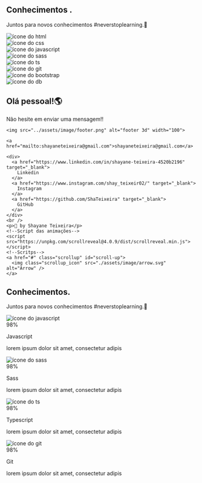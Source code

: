 <section class="conhecimentos container grid" id="conhecimentos">
      <div class="larguraContainer">
        <div>
          <!-- <div class="conhecimento_container"> -->
          <article id="texto-conhecimentos">
            <h2 class="titulo-delay">Conhecimentos <span class="conhecimentos_pont">.</span></h2>
            <p class="descricao-delay mudarTextoDescricao">
              Juntos para novos conhecimentos #neverstoplearning.💜</p>
          </article>
          <div id="cards-conhecimentos">
            <article class="cards-interval html sairCaixa">
              <img src="assets/image/icon-html.svg" alt="ícone do html" class="icon-conhecimentos" />
            </article>
            <article class="cards-interval css sairCaixa">
              <img src="assets/image/icon-css.svg" alt="ícone do css" class="icon-conhecimentos" />
            </article>
            <article class="cards-interval js sairCaixa">
              <img src="assets/image/icon-js.svg" alt="ícone do javascript" class="icon-conhecimentos" />
            </article>
            <article class="cards-interval sass sairCaixa">
              <img src="assets/image/icon-sass.svg" alt="ícone do sass" class="icon-conhecimentos" />
            </article>
            <article class="cards-interval ts sairCaixa">
              <img src="assets/image/icon-ts.svg" alt="ícone do ts" class="icon-conhecimentos" />
            </article>
            <article class="cards-interval git sairCaixa">
              <img src="assets/image/icon-git.svg" alt="ícone do git" class="icon-conhecimentos" />
            </article>
            <article class="cards-interval bts sairCaixa">
              <img src="assets/image/icon-bootstrap.svg" alt="ícone do bootstrap" class="icon-conhecimentos" />
            </article>
            <article class="cards-interval db sairCaixa">
              <img src="assets/image/icon-db.svg" alt="ícone do db" class="icon-conhecimentos" />
            </article>
          </div>
        </div>
      </div>
      <!-- </div> -->
    </section>

  </main>
  <!--Footer-->
  <footer class="footer" id="contact">
    <h2>Olá pessoal!🌎</h2>
    <p>Não hesite em enviar uma mensagem!!</p>

    <img src="../assets/image/footer.png" alt="footer 3d" width="100">

    <a href="mailto:shayaneteixeira@gmail.com">shayaneteixeira@gmail.com</a>

    <div>
      <a href="https://www.linkedin.com/in/shayane-teixeira-4520b2196" target="_blank">
        Linkedin
      </a>
      <a href="https://www.instagram.com/shay_teixeir02/" target="_blank">
        Instagram
      </a>
      <a href="https://github.com/ShaTeixeira" target="_blank">
        GitHub
      </a>
    </div>
    <br />
    <p>💜 by Shayane Teixeira</p>
    <!--Script das animações-->
    <script src="https://unpkg.com/scrollreveal@4.0.9/dist/scrollreveal.min.js"></script>
    <!--Scritps-->
    <a href="#" class="scrollup" id="scroll-up">
      <img class="scrollup_icon" src="./assets/image/arrow.svg" alt="Arrow" />
    </a>

 <section class="skills container grid" id="skills">
      <h2 class="skills_title">
        Conhecimentos<span class="skills_pont">.</span>
      </h2>
      <p class="skills_paragraph">Juntos para novos conhecimentos #neverstoplearning.💜</p>
      <div class="skills_container">
        <div class="skills_skills">
          <div class="skills_div">
            <article class="cards-interval js sairCaixa">
              <img src="assets/image/icon-js.svg" alt="ícone do javascript" class="icon-skills" />
              <div class="skills_level">98%</div>
              <p class="skills_text">Javascript</p>
              <p class="skills_description">lorem ipsum dolor sit amet, consectetur adipis</p>
            </article>
          </div>
        </div>
        <div class="skills_skills">
          <div class="skills_div">
            <article class="cards-interval sass sairCaixa">
              <img src="assets/image/icon-sass.svg" alt="ícone do sass" class="icon-skills" />
              <div class="skills_level">98%</div>
              <p class="skills_text">Sass</p>
              <p class="skills_description">lorem ipsum dolor sit amet, consectetur adipis</p>
            </article>
          </div>
        </div>
        <div class="skills_skills">
          <div class="skills_div">
            <article class="cards-interval ts sairCaixa">
              <img src="assets/image/icon-ts.svg" alt="ícone do ts" class="icon-skills" />
              <div class="skills_level">98%</div>
              <p class="skills_text">Typescript</p>
              <p class="skills_description">lorem ipsum dolor sit amet, consectetur adipis</p>
            </article>
          </div>
        </div>
        <div class="skills_skills">
          <div class="skills_div">
            <article class="cards-interval git sairCaixa">
              <img src="assets/image/icon-git.svg" alt="ícone do git" class="icon-skills" />
              <div class="skills_level">98%</div>
              <p class="skills_text">Git</p>
              <p class="skills_description">lorem ipsum dolor sit amet, consectetur adipis</p>
            </article>
          </div>
        </div>

